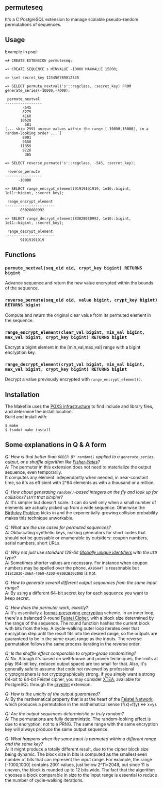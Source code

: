 ## permuteseq


It's a C PostgreSQL extension to manage scalable pseudo-random permutations of sequences.

## Usage
Example in psql:

	=# CREATE EXTENSION permuteseq;

	=> CREATE SEQUENCE s MINVALUE -10000 MAXVALUE 15000;

	=> \set secret_key 123456789012345

	=> SELECT permute_nextval('s'::regclass, :secret_key) FROM generate_series(-10000,-7000);

	 permute_nextval
	-----------------
		    -545
		   -8279
		    4160
		   10528
		     581
	[... skip 2991 unique values within the range [-10000,15000], in a random-looking order ... ]
		    8901
		    9558
		   11359
		    9728
		     365

	=> SELECT reverse_permute('s'::regclass, -545, :secret_key);

	 reverse_permute
	-----------------
		  -10000

	=> SELECT range_encrypt_element(91919191919, 1e10::bigint, 1e11::bigint, :secret_key);

	 range_encrypt_element
	-----------------------
		   83028080992

	=> SELECT range_decrypt_element(83028080992, 1e10::bigint, 1e11::bigint, :secret_key);

	 range_decrypt_element
	-----------------------
		   91919191919



## Functions

### `permute_nextval(seq_oid oid, crypt_key bigint) RETURNS bigint`
Advance sequence and return the new value encrypted within the bounds of the sequence.

### `reverse_permute(seq_oid oid, value bigint, crypt_key bigint) RETURNS bigint`
Compute and return the original clear value from its permuted element in the sequence.

### `range_encrypt_element(clear_val bigint, min_val bigint, max_val bigint, crypt_key bigint) RETURNS bigint`
Encrypt a bigint element in the [min_val,max_val] range with a bigint encryption key.

### `range_decrypt_element(crypt_val bigint, min_val bigint, max_val bigint, crypt_key bigint) RETURNS bigint`
Decrypt a value previously encrypted with `range_encrypt_element()`.

## Installation
The Makefile uses the [PGXS infrastructure](https://www.postgresql.org/docs/current/static/extend-pgxs.html) to find include and library files, and determine the install location.  
Build and install with:

	$ make
	$ (sudo) make install


## Some explanations in Q & A form

*Q: How is that better than `ORDER BY random()` applied to a `generate_series` output, or a shuffle algorithm like [Fisher-Yates](https://en.wikipedia.org/wiki/Fisher%E2%80%93Yates_shuffle)?*  
A: The permuter in this extension does not need to materialize the output sequence, even temporarily.  
It computes any element independantly when needed, in near-constant time,
so it's as efficient with 2^64 elements as with a thousand or a million.

*Q: How about generating `random()`-based integers on the fly and look up for collisions? Isn't that
   simpler?*  
A: It's simpler but doesn't scale. It can do well only when a small number of
elements are actually picked up from a wide sequence.
Otherwise the [Birthday Problem](https://en.wikipedia.org/wiki/Birthday_problem)
kicks in and the exponentially-growing collision probability makes this technique unworkable.

*Q: What are the use cases for permuted sequences?*  
A: Obfuscating synthetic keys, making generators for short
 codes that should not be guessable or enumerable by outsiders: coupon
 numbers, serial numbers, short URLs.

*Q: Why not just use standard 128-bit [Globally unique identifiers](https://en.wikipedia.org/wiki/Globally_unique_identifier) with the `UID` type?*  
A: Sometimes shorter values are necessary. For instance when coupon numbers may be spelled over the phone, `AX8GH4T` is reasonable but `21EC2020-3AEA-4069-A2DD-08002B30309D` is not.

*Q: How to generate several different output sequences from the same input range?*  
A: By using a different 64-bit secret key for each sequence you want to keep secret.

*Q: How does the permuter work, exactly?*  
A: It's essentially a [format-preserving encryption](https://en.wikipedia.org/wiki/Format-preserving_encryption) scheme.  In an inner loop, there's a balanced 9-round [Feistel Cipher](https://en.wikipedia.org/wiki/Feistel_cipher), with a block size determined by the range of the sequence. The round function hashes the current block with bits from the key. A cycle-walking outer loop iterates over that encryption step until the result fits into the desired range, so the outputs are guaranteed to be in the same exact range as the inputs. The reverse permutation follows the same process iterating in the reverse order.

*Q: Is the shuffle effect comparable to crypto-grade randomizing?*  
A: No. Altough it's based on well-known and proven techniques, the limits at play (64-bit key, reduced output space) are too small for that. Also, it's generally safe to assume that code not reviewed by professional cryptographers is not cryptographically strong. If you simply want a strong 64-bit to 64-bit Feistel cipher, you may consider [XTEA](https://en.wikipedia.org/wiki/XTEA), available for PostgreSQL through the [cryptint](http://pgxn.org/dist/cryptint) extension.

*Q: How is the unicity of the output guaranteed?*  
A: By the mathematical property that is at the heart of the [Feistel Network](https://en.wikipedia.org/wiki/Feistel_cipher), which produces a permutation in the mathematical sense (f(x)=f(y) <=> x=y).

*Q: Are the output sequences deterministic or truly random?*  
A: The permutations are fully deterministic. The random-looking effect is due to encryption, not to a PRNG. The same range with the same encryption key will always produce the same output sequence.

*Q: What happens when the same input is permuted within a different range and the same key?*  
A: It might produce a totally different result, due to the cipher
block size being dynamic. The block size in bits is computed as the
smallest even number of bits that can represent the input range.
For example, the range [-1000,1000] contains 2001 values, just below
2^11=2048, but since 11 is uneven, the block is rounded up to 12 bits wide.
The fact that the algorithm chooses a block comparable in size to the input range is essential to reduce the number of cycle-walking iterations.
